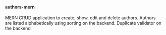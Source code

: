 #### authors-mern
MERN CRUD application to create, show, edit and delete authors. Authors are listed alphabetically using sorting on the backend. Duplicate validator on the backend
